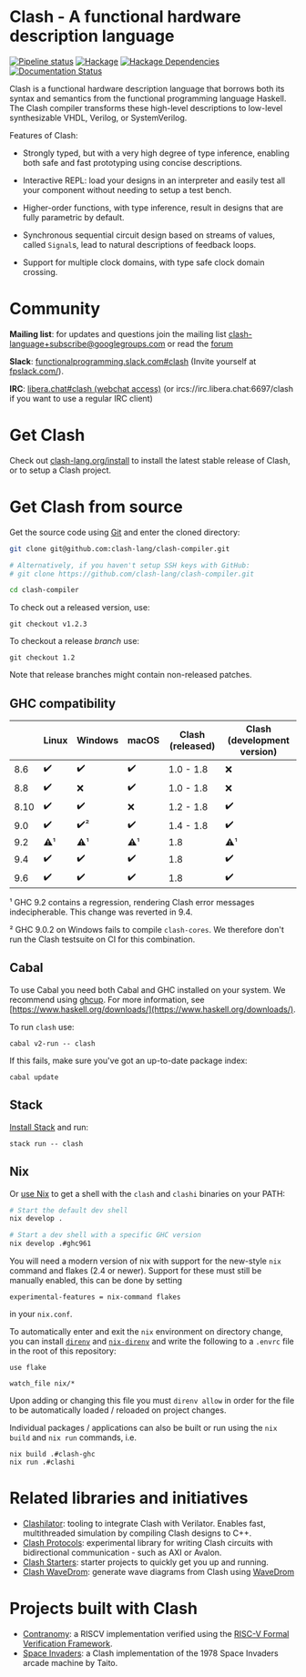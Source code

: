 # Clash - A functional hardware description language

[![Pipeline status](https://gitlab.com/clash-lang/clash-compiler/badges/master/pipeline.svg)](https://gitlab.com/clash-lang/clash-compiler/commits/master)
[![Hackage](https://img.shields.io/hackage/v/clash-ghc.svg)](https://hackage.haskell.org/package/clash-ghc)
[![Hackage Dependencies](https://img.shields.io/hackage-deps/v/clash-ghc.svg?style=flat)](http://packdeps.haskellers.com/feed?needle=QBayLogic)
[![Documentation Status](https://readthedocs.org/projects/clash-lang/badge/?version=latest)](https://clash-lang.readthedocs.io/en/latest/?badge=latest)

Clash is a functional hardware description language that borrows both
its syntax and semantics from the functional programming language
Haskell. The Clash compiler transforms these high-level descriptions to
low-level synthesizable VHDL, Verilog, or SystemVerilog.

Features of Clash:

  * Strongly typed, but with a very high degree of type inference, enabling both
    safe and fast prototyping using concise descriptions.

  * Interactive REPL: load your designs in an interpreter and easily test all
    your component without needing to setup a test bench.

  * Higher-order functions, with type inference, result in designs that are
    fully parametric by default.

  * Synchronous sequential circuit design based on streams of values, called
    `Signal`s, lead to natural descriptions of feedback loops.

  * Support for multiple clock domains, with type safe clock domain crossing.

# Community
**Mailing list**: for updates and questions join the mailing list clash-language+subscribe@googlegroups.com or read the [forum](https://groups.google.com/d/forum/clash-language)

**Slack**: [functionalprogramming.slack.com#clash](https://functionalprogramming.slack.com/archives/CPGMJFF50) (Invite yourself at [fpslack.com/](https://fpslack.com/)).

**IRC**: [libera.chat#clash (webchat access)](https://web.libera.chat/#clash) (or ircs://irc.libera.chat:6697/clash if you want to use a regular IRC client)

# Get Clash
Check out [clash-lang.org/install](https://clash-lang.org/install/) to install the latest stable release of Clash, or to setup a Clash project.

# Get Clash from source
Get the source code using [Git](https://git-scm.com/book/en/v2/Getting-Started-What-is-Git%3F) and enter the cloned directory:

```bash
git clone git@github.com:clash-lang/clash-compiler.git

# Alternatively, if you haven't setup SSH keys with GitHub:
# git clone https://github.com/clash-lang/clash-compiler.git

cd clash-compiler
```

To check out a released version, use:

```
git checkout v1.2.3
```

To checkout a release _branch_ use:

```
git checkout 1.2
```

Note that release branches might contain non-released patches.

## GHC compatibility
|      | Linux | Windows | macOS | Clash (released) | Clash (development version)
|------|-------|---------|-------|------------------|--------------------------
| 8.6  | ✔️     | ✔️       | ✔️     | 1.0 - 1.8        | ❌
| 8.8  | ✔️     | ❌      | ✔️     | 1.0 - 1.8        | ❌
| 8.10 | ✔️     | ✔️       | ❌    | 1.2 - 1.8        | ✔️
| 9.0  | ✔️     | ✔️²      | ✔️     | 1.4 - 1.8        | ✔️
| 9.2  | ⚠️¹    | ⚠️¹      | ⚠️¹    | 1.8              | ⚠️¹️
| 9.4  | ✔️     | ✔️       | ✔️     | 1.8              | ✔️
| 9.6  | ✔️     | ✔️       | ✔️     | 1.8              | ✔️

¹ GHC 9.2 contains a regression, rendering Clash error messages indecipherable. This change was reverted in 9.4.

² GHC 9.0.2 on Windows fails to compile `clash-cores`. We therefore don't run the Clash testsuite on CI for this combination.

## Cabal
To use Cabal you need both Cabal and GHC installed on your system. We recommend using [ghcup](https://www.haskell.org/ghcup/). For more information, see [https://www.haskell.org/downloads/](https://www.haskell.org/downloads/).

To run `clash` use:

```
cabal v2-run -- clash
```

If this fails, make sure you've got an up-to-date package index:

```
cabal update
```

## Stack
[Install Stack](https://docs.haskellstack.org/en/stable/install_and_upgrade/) and run:

```
stack run -- clash
```
## Nix
Or [use Nix](https://nixos.org/nix/download.html) to get a shell with the `clash` and `clashi` binaries on your PATH:

```bash
# Start the default dev shell
nix develop .

# Start a dev shell with a specific GHC version
nix develop .#ghc961
```

You will need a modern version of nix with support for the new-style `nix`
command and flakes (2.4 or newer). Support for these must still be manually
enabled, this can be done by setting

```
experimental-features = nix-command flakes
```

in your `nix.conf`.

To automatically enter and exit the `nix` environment on directory change, you
can install [`direnv`](https://direnv.net/) and
[`nix-direnv`](https://github.com/nix-community/nix-direnv) and write the
following to a `.envrc` file in the root of this repository:

```
use flake

watch_file nix/*
```

Upon adding or changing this file you must `direnv allow` in order for the file
to be automatically loaded / reloaded on project changes.

Individual packages / applications can also be built or run using the `nix
build` and `nix run` commands, i.e.

```
nix build .#clash-ghc
nix run .#clashi
```

# Related libraries and initiatives

* [Clashilator](https://github.com/gergoerdi/clashilator): tooling to integrate Clash with Verilator. Enables fast, multithreaded simulation by compiling Clash designs to C++.
* [Clash Protocols](https://github.com/clash-lang/clash-protocols): experimental library for writing Clash circuits with bidirectional communication - such as AXI or Avalon.
* [Clash Starters](https://github.com/clash-lang/clash-starters): starter projects to quickly get you up and running.
* [Clash WaveDrom](https://github.com/expipiplus1/clash-wavedrom): generate wave diagrams from Clash using [WaveDrom](https://wavedrom.com/)

# Projects built with Clash

* [Contranomy](https://github.com/christiaanb/contranomy): a RISCV implementation verified using the [RISC-V Formal Verification Framework](https://github.com/SymbioticEDA/riscv-formal).
* [Space Invaders](https://github.com/gergoerdi/clash-spaceinvaders): a Clash implementation of the 1978 Space Invaders arcade machine by Taito.
